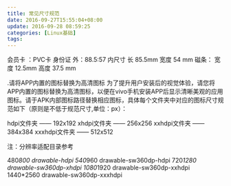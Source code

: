 ```yaml
---
title: 常见尺寸规范
date: 2016-09-27T15:55:04+08:00
update: 2016-09-28 08:59:25
categories: [Linux基础]
tags:
---
```


会员卡 ：PVC卡 身份证
      外：88.5:57
      内尺寸 长 85.5mm   宽度 54 mm
      磁条： 宽度 12.5mm 高度 37.5 mm


.请将APP内置的图标替换为高清图标
为了提升用户安装后的视觉体验，请您将APP内置的图标替换为高清图标，以便在vivo手机安装APP后显示清晰美观的应用图标。请于APK内部图标路径替换相应图标，具体每个文件夹中对应的图标尺寸规范如下（原则是不低于规范尺寸,单位：px）：

hdpi文件夹 —— 192x192
xhdpi文件夹 —— 256x256
xxhdpi文件夹 —— 384x384
xxxhdpi文件夹 —— 512x512

注：分辨率适配目录参考

480*800    drawable-hdpi
540*960    drawable-sw360dp-hdpi
720*1280   drawable-sw360dp-xhdpi
1080*1920  drawable-sw360dp-xxhdpi
1440*2560  drawable-sw360dp-xxxhdpi
